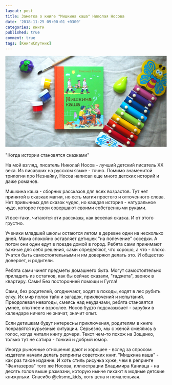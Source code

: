 ```yaml
---
layout: post
title: Заметка о книге "Мишкина каша" Николая Носова
date: '2018-11-25 09:00:01 +0300'
categories: книги
published: true
comment: true
tags: [КнигиСпутник]
---
```


![Мишкина Каша]( /image/kasha.jpg)

"Когда истории становятся сказками" 

На мой взгляд, писатель Николай Носов - лучший детский писатель XX века. Из писавших на русском языке - точно. Помимо знаменитой трилогии про Незнайку, Носов написал еще много детских историй и даже романов.

Мишкина каша - сборник рассказов для всех возрастов. Тут нет принятой в сказках магии, но есть магия простого и отточенного слова. Нет привычных для сказок чудес, но каждая история - натуральное чудо, которое герои совершают своими собственными руками.

И все-таки, читаются эти рассказы, как веселая сказка. И от этого грустно.

Ученики младшей школы остаются летом в деревне одни на несколько дней. Мама спокойно оставляет детишек "на попечение" соседки. А потом они одни едут в поезде домой в город. Ребята сами принимают важные для себя решения, сами определяют, что хорошо, а что - плохо. Учатся быть самостоятельными и им доверяют делать это. И общество доверяет, и родители.

Ребята сами чинят предметы домашнего быта. Могут самостоятельно приладить из остатков, как бы сейчас сказали, "гаджета", звонок в квартиру. Сами! Без посторонней помощи и Гугла!

Сами, без родителей, огодничают, ходят в походы, ездят в лес рубить елку. Их мир полон тайн и загадок, приключений и испытаний. Преодолевая невзгоды, смеясь над неудачами, ребята становятся умнее, опытнее и взрослее. Носов будто подсказывает - зарубки в календаре ничего не значат, значит опыт.

Если детишкам будут интересны приключения, родителям в книге понравятся курьезные ситуации. Серьезно, мы с женой смеялись в голос, когда читали книгу дочери. Текст чем-то похож на Зощенко, только тут не сатира - тонкий и добрый юмор.

Иногда рыночные отношения дают и хорошее - вслед за спросом издатели начали делать репринты советских книг. "Мишкина каша" - как раз такое издание. И хоть стиль рисунка хуже, чем в репринте "Фантазеров" того же Носова, иллюстрации Владимира Канивца - на десять голов выше размазни, которую нынче пихают в модные детские книжульки. Спасибо @eksmo_kids, хотя цена и немаленькая.
